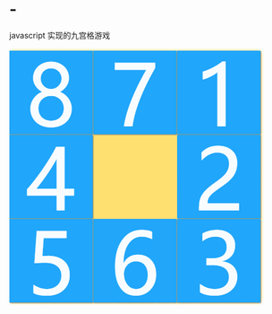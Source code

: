 # -
javascript 实现的九宫格游戏

![image](https://github.com/rany1/-/blob/master/%E4%B9%9D%E5%AE%AB%E6%A0%BC.gif)   
